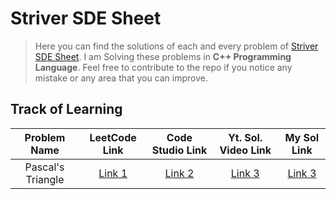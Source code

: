 # Striver SDE Sheet

>Here you can find the solutions of each and every problem of [Striver SDE Sheet](https://takeuforward.org/interviews/strivers-sde-sheet-top-coding-interview-problems/).
I am Solving these problems in **C++ Programming Language**. Feel free to contribute to the repo if you notice any mistake or any area that you can improve.

## Track of Learning

| Problem Name      | LeetCode Link |  Code Studio Link     | Yt. Sol. Video Link     |   My Sol Link     |
| :---:             |    :----:     |        :---:          |      :---:                |      :---:                |
| Pascal's Triangle | [Link 1](https://leetcode.com/problems/pascals-triangle/) | [Link 2](https://www.codingninjas.com/codestudio/problems/1089580?topList=striver-sde-sheet-problems&utm_source=striver&utm_medium=website) | [Link 3](https://www.youtube.com/watch?v=M65xBewcqcI&list=PLgUwDviBIf0rPG3Ictpu74YWBQ1CaBkm2&index=8)|[Link 3](https://github.com/Subrata-Rajak/Striver-SDE-Sheet/blob/main/Day%201%20Array/Pascal's_Trangle.cpp)
